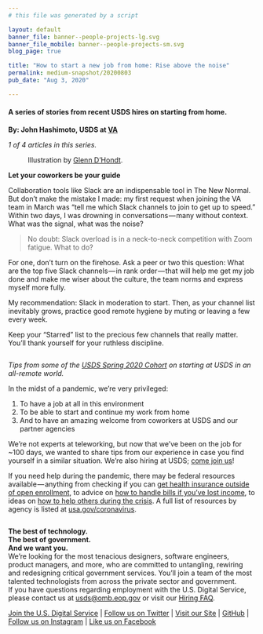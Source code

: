 ```yaml
---
# this file was generated by a script

layout: default
banner_file: banner--people-projects-lg.svg
banner_file_mobile: banner--people-projects-sm.svg
blog_page: true

title: "How to start a new job from home: Rise above the noise"
permalink: medium-snapshot/20200803
pub_date: "Aug 3, 2020"

---
```

<h4>A series of stories from recent USDS hires on starting from home.</h4><p><strong>By: John Hashimoto, USDS at </strong><a href="https://www.usds.gov/projects/discharge-upgrade-tool"><strong>VA</strong></a></p><p><em>1 of 4 articles in this series.</em></p><figure><img alt="" src="https://cdn-images-1.medium.com/max/646/1*pa_q851JJhq7Zq70MJ72IA.png" /><figcaption>Illustration by <a href="https://www.talenthouse.com/item/2286356/edd709f7">Glenn D’Hondt</a>.</figcaption></figure><p><strong>Let your coworkers be your guide</strong></p><p>Collaboration tools like Slack are an indispensable tool in The New Normal. But don’t make the mistake I made: my first request when joining the VA team in March was “tell me which Slack channels to join to get up to speed.” Within two days, I was drowning in conversations — many without context. What was the signal, what was the noise?</p><blockquote>No doubt: Slack overload is in a neck-to-neck competition with Zoom fatigue. What to do?</blockquote><p>For one, don’t turn on the firehose. Ask a peer or two this question: What are the top five Slack channels — in rank order — that will help me get my job done and make me wiser about the culture, the team norms and express myself more fully.</p><p>My recommendation: Slack in moderation to start. Then, as your channel list inevitably grows, practice good remote hygiene by muting or leaving a few every week.</p><p>Keep your “Starred” list to the precious few channels that really matter. You’ll thank yourself for your ruthless discipline.</p><figure><img alt="" src="https://cdn-images-1.medium.com/max/778/1*4r255XGJyAENyo-eO0vVWQ.png" /></figure><p><em>Tips from some of the </em><a href="https://medium.com/@USDigitalService/meet-the-team-spring-2020-bbb6034e2c"><em>USDS Spring 2020 Cohort</em></a><em> on starting at USDS in an all-remote world.</em></p><p>In the midst of a pandemic, we’re very privileged:</p><ol><li>To have a job at all in this environment</li><li>To be able to start and continue my work from home</li><li>And to have an amazing welcome from coworkers at USDS and our partner agencies</li></ol><p>We’re not experts at teleworking, but now that we’ve been on the job for ~100 days, we wanted to share tips from our experience in case you find yourself in a similar situation. We’re also hiring at USDS; <a href="https://www.usds.gov/apply">come join us</a>!</p><p>If you need help during the pandemic, there may be federal resources available — anything from checking if you can <a href="https://www.healthcare.gov/screener/">get health insurance outside of open enrollment</a>, to advice on <a href="https://www.consumerfinance.gov/about-us/blog/protect-yourself-financially-from-impact-of-coronavirus/">how to handle bills if you’ve lost income</a>, to ideas on <a href="https://www.fema.gov/coronavirus/how-to-help#">how to help others during the crisis</a>. A full list of resources by agency is listed at <a href="http://usa.gov/coronavirus">usa.gov/coronavirus</a>.</p><figure><img alt="" src="https://cdn-images-1.medium.com/max/304/0*mJozuIeNIVGQc-_l.jpeg" /></figure><p><strong>The best of technology.<br>The best of government.<br>And we want you.</strong><br>We’re looking for the most tenacious designers, software engineers, product managers, and more, who are committed to untangling, rewiring and redesigning critical government services. You’ll join a team of the most talented technologists from across the private sector and government.<br>If you have questions regarding employment with the U.S. Digital Service, please contact us at <a href="mailto:usds@omb.eop.gov">usds@omb.eop.gov</a> or visit our <a href="https://www.usds.gov/faq">Hiring FAQ</a>.</p><p><a href="https://usds.gov/apply">Join the U.S. Digital Service</a> | <a href="https://twitter.com/usds">Follow us on Twitter</a> | <a href="https://usds.gov/">Visit our Site</a> | <a href="https://github.com/usds">GitHub</a> | <a href="https://www.instagram.com/usdigitalservice/">Follow us on Instagram</a> | <a href="https://www.facebook.com/unitedstatesdigitalservice/">Like us on Facebook</a></p><figure><img alt="" src="https://cdn-images-1.medium.com/max/1024/0*iMYIUOr7oxSpYOXT.jpeg" /></figure><img src="https://medium.com/_/stat?event=post.clientViewed&referrerSource=full_rss&postId=b3b1068d3fb8" width="1" height="1">